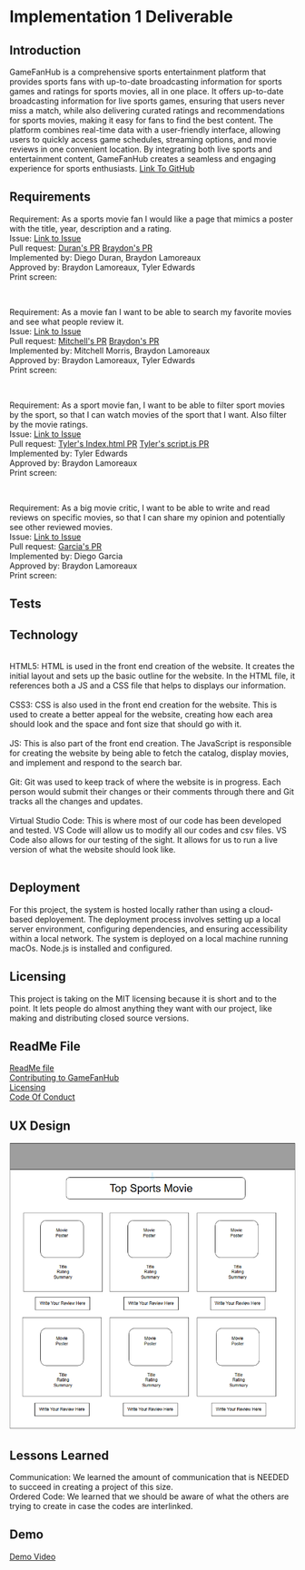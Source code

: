 # Implementation 1 Deliverable

## Introduction
GameFanHub is a comprehensive sports entertainment platform that provides sports fans with up-to-date broadcasting information for sports games and ratings for sports movies, all in one place. It offers up-to-date broadcasting information for live sports games, ensuring that users never miss a match, while also delivering curated ratings and recommendations for sports movies, making it easy for fans to find the best content. The platform combines real-time data with a user-friendly interface, allowing users to quickly access game schedules, streaming options, and movie reviews in one convenient location. By integrating both live sports and entertainment content, GameFanHub creates a seamless and engaging experience for sports enthusiasts. [Link To GitHub](https://github.com/Braydew-NAU/SportsWebsite)

## Requirements 
Requirement: As a sports movie fan I would like a page that mimics a poster with the title, year, description and a rating.
<br>
Issue: [Link to Issue](https://github.com/Braydew-NAU/SportsWebsite/issues/24)
<br>
Pull request: [Duran's PR](https://github.com/Braydew-NAU/SportsWebsite/pull/57) [Braydon's PR](https://github.com/Braydew-NAU/SportsWebsite/pull/16)
<br>
Implemented by: Diego Duran, Braydon Lamoreaux
<br>
Approved by: Braydon Lamoreaux, Tyler Edwards
<br>
Print screen: 

<br>
  
Requirement: As a movie fan I want to be able to search my favorite movies and see what people review it.
<br>
Issue: [Link to Issue](https://github.com/Braydew-NAU/SportsWebsite/issues/43)
<br>
Pull request: [Mitchell's PR](https://github.com/Braydew-NAU/SportsWebsite/pull/44) [Braydon's PR](https://github.com/Braydew-NAU/SportsWebsite/pull/16)
<br>
Implemented by: Mitchell Morris, Braydon Lamoreaux
<br>
Approved by: Braydon Lamoreaux, Tyler Edwards
<br>
Print screen: 

<br>

Requirement: As a sport movie fan, I want to be able to filter sport movies by the sport, so that I can watch movies of the sport that I want. Also filter by the movie ratings.
<br>
Issue: [Link to Issue](https://github.com/Braydew-NAU/SportsWebsite/issues/25)
<br>
Pull request: [Tyler's Index.html PR](https://github.com/Braydew-NAU/SportsWebsite/pull/58) [Tyler's script.js PR](https://github.com/Braydew-NAU/SportsWebsite/pull/59)
<br>
Implemented by: Tyler Edwards
<br>
Approved by: Braydon Lamoreaux
<br>
Print screen: 

<br>

Requirement: As a big movie critic, I want to be able to write and read reviews on specific movies, so that I can share my opinion and potentially see other reviewed movies.
<br>
Issue: [Link to Issue](https://github.com/Braydew-NAU/SportsWebsite/issues/28)
<br>
Pull request: [Garcia's PR](https://github.com/Braydew-NAU/SportsWebsite/pull/52)
<br>
Implemented by: Diego Garcia
<br>
Approved by: Braydon Lamoreaux
<br>
Print screen: 


## Tests

## Technology
<br>
HTML5: HTML is used in the front end creation of the website. It creates the initial layout and sets up the basic outline for the website. In the HTML file, it references both a JS and a CSS file that helps to displays our information. 
<br>
<br>
CSS3: CSS is also used in the front end creation for the website. This is used to create a better appeal for the website, creating how each area should look and the space and font size that should go with it. 
<br>
<br>
JS: This is also part of the front end creation. The JavaScript is responsible for creating the website by being able to fetch the catalog, display movies, and implement and respond to the search bar. 
<br>
<br>
Git: Git was used to keep track of where the website is in progress. Each person would submit their changes or their comments through there and Git tracks all the changes and updates. 
<br>
<br>
Virtual Studio Code: This is where most of our code has been developed and tested. VS Code will allow us to modify all our codes and csv files. VS Code also allows for our testing of the sight. It allows for us to run a live version of what the website should look like. 
<br>
<br>

## Deployment
For this project, the system is hosted locally rather than using a cloud-based deployement. The deployment process involves setting up a local server environment, configuring dependencies, and ensuring accessibility within a local network. The system is deployed on a local machine running macOs. Node.js is installed and configured. 

## Licensing
This project is taking on the MIT licensing because it is short and to the point. It lets people do almost anything they want with our project, like making and distributing closed source versions.

## ReadMe File
[ReadMe file](https://github.com/Braydew-NAU/SportsWebsite/blob/main/README.md)
<br>
[Contributing to GameFanHub](https://github.com/Braydew-NAU/SportsWebsite/blob/main/CONTRIBUTING.md)
<br>
[Licensing](https://github.com/Braydew-NAU/SportsWebsite/blob/main/LICENSE)
<br>
[Code Of Conduct](https://github.com/Braydew-NAU/SportsWebsite/blob/main/CODE_OF_CONDUCT.md)

## UX Design
![UX_Design Screenshot](https://github.com/Braydew-NAU/SportsWebsite/blob/main/UX_Design.png)

## Lessons Learned
Communication: We learned the amount of communication that is NEEDED to succeed in creating a project of this size. 
<br>
Ordered Code: We learned that we should be aware of what the others are trying to create in case the codes are interlinked. 
<br>

## Demo
[Demo Video](https://nau.zoom.us/rec/play/kkNdEMycARzdLCW-jrGxOyVwEm3wUqWxR-vxh9kYRX9goYy3e7v5eScSnYWzQCHm2o06bVLohOL1qFLV.IZ-8w6tDTZeV70Q4?autoplay=true&startTime=1742773536000) 



